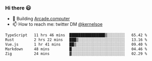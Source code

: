 ### Hi there 😃

- 🔨 Building [Arcade.computer](https://arcade.computer)
- 📫 How to reach me: twitter DM [@kernelsoe](https://twitter.com/kernelsoe)

<!--START_SECTION:waka-->

```txt
TypeScript   11 hrs 46 mins  ████████████████▒░░░░░░░░   65.42 %
Rust         2 hrs 22 mins   ███▒░░░░░░░░░░░░░░░░░░░░░   13.16 %
Vue.js       1 hr 41 mins    ██▒░░░░░░░░░░░░░░░░░░░░░░   09.40 %
Markdown     48 mins         █░░░░░░░░░░░░░░░░░░░░░░░░   04.46 %
Zig          24 mins         ▓░░░░░░░░░░░░░░░░░░░░░░░░   02.29 %
```

<!--END_SECTION:waka-->

